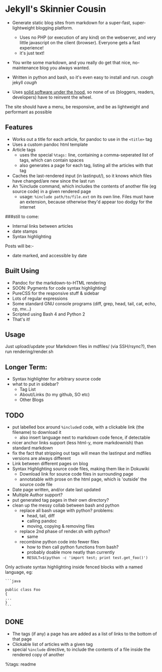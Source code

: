 Jekyll's Skinnier Cousin
========================


* Generate static blog sites from markdown for a super-fast, super-lightweight blogging platform.
	- Uses no PHP (or execution of any kind) on the webserver, 
	and very little javascript on the client (browser). Everyone gets a fast experience!
	- it's just text!
* You write some markdown, and you really do get that nice, no-maintenance blog you always wanted.
* Written in python and bash, so it's even easy to install and run. *cough* jekyll *cough*

* Uses [solid software under the hood](#builton), so none of us (bloggers, readers, developers) have to reinvent the wheel.

The site should have a menu, be responsive, and be as lightweight and performant as possible

Features
--------


* Works out a title for each article, for pandoc to use in the `<title>` tag
* Uses a custom pandoc html template
* Article tags
    - uses the special `%tags:` line, containing a comma-seperated list of tags, which can contain spaces
    - also generates a page for each tag, listing all the articles with that tag
* Caches the last-rendered input (in lastinput/), so it knows which files have changed/are new since the last run
* An %include command, which includes the contents of another file (eg source code) in a given rendered page
	- usage: `%include path/to/file.ext` on its own line. Files must have an extension, because otherwise they'd appear too dodgy for the internet

###still to come:

* Internal links between articles
* date stamps
* Syntax highlighting

Posts will be:-

* date marked, and accessible by date

<a name="builton"></a>Built Using
-----------

* Pandoc for the markdown-to-HTML rendering
* SOON: Pygments for code syntax highlighting!
* PureCSS for the responsive stuff & sidebar
* Lots of regular expressions
* Some standard GNU console programs (diff, grep, head, tail, cat, echo, cp, mv...)
* Scripted using Bash 4 and Python 2
* That's it!


Usage
---

Just upload/update your Markdown files in mdfiles/ (via SSH/rsync?), then run rendering/render.sh
	

Longer Term:
------------
* Syntax highlighter for arbitrary source code
* what to put in sidebar?
	- Tag List
	- About/Links (to my github, SO etc)
	- Other Blogs

TODO
----
* put labelled box around `%include`d code, with a clickable link (the filename) to download it
	- also insert language next to markdown code fence, if detectable
* nicer anchor links support (less html-y, more markdownish) than standard markdown
* fix the fact that stripping out tags will mean the lastinput and mdfiles versions are always different
* Link between different pages on blog
* Syntax Highlighting source code files, making them like in Dokuwiki
	- Download link for source code files in surrounding page
	- annotatable with prose on the html page, which is 'outside' the source code file
* Date page written, and/or date last updated
* Multiple Author support?
* put generated tag pages in their own directory?
* clean up the messy collab between bash and python
	- replace all bash usage with python? problems:
		* head, tail, diff
		* calling pandoc
		* moving, copying & removing files
	- replace 2nd phase of render.sh with python?
		* same
	- recombine python code into fewer files
		* how to then call python functions from bash? 
		* probably doable more neatly than currently
		* `RESULT=$(python -c 'import test; print test.get_foo()')`

Only activate syntax highlighting inside fenced blocks with a named language, eg:


	```java

	public class Foo
	{
	...
	}
	```


DONE
----
* The tags (if any) a page has are added as a list of links to the bottom of that page
* Clickable list of articles with a given tag
* special `%include` directive, to include the contents of a file inside the rendered copy of another

%tags: readme
